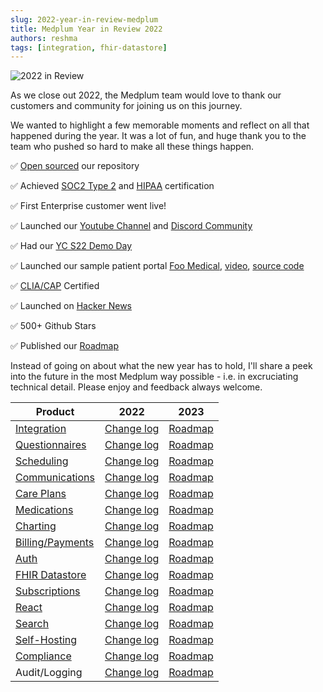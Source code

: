 ```yaml
---
slug: 2022-year-in-review-medplum
title: Medplum Year in Review 2022
authors: reshma
tags: [integration, fhir-datastore]
---
```


![2022 in Review](/img/blog/2022-in-review.png)

As we close out 2022, the Medplum team would love to thank our customers and community for joining us on this journey.

<!-- truncate -->

We wanted to highlight a few memorable moments and reflect on all that happened during the year. It was a lot of fun, and huge thank you to the team who pushed so hard to make all these things happen.

✅ [Open sourced](https://github.com/medplum/medplum) our repository

✅ Achieved [SOC2 Type 2](/security) and [HIPAA](/docs/compliance/hipaa) certification

✅ First Enterprise customer went live!

✅ Launched our [Youtube Channel](https://www.youtube.com/channel/UCu_sS6aXEHz3GPk2NTugtJA) and [Discord Community](https://discord.gg/medplum)

✅ Had our [YC S22 Demo Day](https://www.ycombinator.com/companies/medplum)

✅ Launched our sample patient portal [Foo Medical](https://www.foomedical.com), [video](https://www.youtube.com/watch?v=aXKWDJ-GBKk), [source code](https://github.com/medplum/foomedical)

✅ [CLIA/CAP](/docs/compliance/clia-cap) Certified

✅ Launched on [Hacker News](https://news.ycombinator.com/item?id=33521560)

✅ 500+ Github Stars

✅ Published our [Roadmap](https://github.com/orgs/medplum/projects/1)

Instead of going on about what the new year has to hold, I'll share a peek into the future in the most Medplum way possible - i.e. in excruciating technical detail. Please enjoy and feedback always welcome.

| Product                                    | 2022                                                                                    | 2023                                                                                               |
| ------------------------------------------ | --------------------------------------------------------------------------------------- | -------------------------------------------------------------------------------------------------- |
| [Integration](/products/integration)       | [Change log](https://github.com/medplum/medplum/pulls?q=is%3Apr+label%3Aintegration)    | [Roadmap](https://github.com/medplum/medplum/issues?q=is%3Aissue+is%3Aopen+label%3Aintegration)    |
| [Questionnaires](/products/questionnaires) | [Change log](https://github.com/medplum/medplum/pulls?q=is%3Apr+label%3Aquestionnaires) | [Roadmap](https://github.com/medplum/medplum/issues?q=is%3Aissue+is%3Aopen+label%3Aquestionnaires) |
| [Scheduling](/products/scheduling)         | [Change log](https://github.com/medplum/medplum/pulls?q=is%3Apr+label%3Ascheduling)     | [Roadmap](https://github.com/medplum/medplum/issues?q=is%3Aissue+is%3Aopen+label%3Ascheduling)     |
| [Communications](/products/communications) | [Change log](https://github.com/medplum/medplum/pulls?q=is%3Apr+label%3Acommunications) | [Roadmap](https://github.com/medplum/medplum/issues?q=is%3Aissue+is%3Aopen+label%3Acommunications) |
| [Care Plans](/products/careplans)          | [Change log](https://github.com/medplum/medplum/pulls?q=is%3Apr+label%3Acareplans)      | [Roadmap](https://github.com/medplum/medplum/issues?q=is%3Aissue+is%3Aopen+label%3Acareplans)      |
| [Medications](/docs/medications)           | [Change log](https://github.com/medplum/medplum/pulls?q=is%3Apr+label%3Amedications)    | [Roadmap](https://github.com/medplum/medplum/issues?q=is%3Aissue+is%3Aopen+label%3Amedications)    |
| [Charting](/docs/charting)                 | [Change log](https://github.com/medplum/medplum/pulls?q=is%3Apr+label%3Acharting)       | [Roadmap](https://github.com/medplum/medplum/issues?q=is%3Aissue+is%3Aopen+label%3Acharting)       |
| [Billing/Payments](/products/billing)      | [Change log](https://github.com/medplum/medplum/pulls?q=is%3Apr+label%3Abilling)        | [Roadmap](https://github.com/medplum/medplum/issues?q=is%3Aissue+is%3Aopen+label%3Abilling)        |
| [Auth](/docs/auth)                         | [Change log](https://github.com/medplum/medplum/pulls?q=is%3Apr+label%3Aauth)           | [Roadmap](https://github.com/medplum/medplum/issues?q=is%3Aissue+is%3Aopen+label%3Aauth)           |
| [FHIR Datastore](/docs/fhir-datastore)     | [Change log](https://github.com/medplum/medplum/pulls?q=is%3Apr+label%3Afhir-datastore) | [Roadmap](https://github.com/medplum/medplum/issues?q=is%3Aissue+is%3Aopen+label%3Afhir-datastore) |
| [Subscriptions](/docs/subscriptions)       | [Change log](https://github.com/medplum/medplum/pulls?q=is%3Apr+label%3Asubscriptions)  | [Roadmap](https://github.com/medplum/medplum/issues?q=is%3Aissue+is%3Aopen+label%3Asubscriptions)  |
| [React](/docs/react)                       | [Change log](https://github.com/medplum/medplum/pulls?q=is%3Apr+label%3Areact)          | [Roadmap](https://github.com/medplum/medplum/issues?q=is%3Aissue+is%3Aopen+label%3Areact)          |
| [Search](/docs/search)                     | [Change log](https://github.com/medplum/medplum/pulls?q=is%3Apr+label%3Asearch)         | [Roadmap](https://github.com/medplum/medplum/issues?q=is%3Aissue+is%3Aopen+label%3Asearch)         |
| [Self-Hosting](/docs/self-hosting)         | [Change log](https://github.com/medplum/medplum/pulls?q=is%3Apr+label%3Aself-host)      | [Roadmap](https://github.com/medplum/medplum/issues?q=is%3Aissue+is%3Aopen+label%3Asef-host)       |
| [Compliance](/docs/compliance)             | [Change log](https://github.com/medplum/medplum/pulls?q=is%3Apr+label%3Acompliance)     | [Roadmap](https://github.com/medplum/medplum/issues?q=is%3Aissue+is%3Aopen+label%3Acompliance)     |
| Audit/Logging                              | [Change log](https://github.com/medplum/medplum/pulls?q=is%3Apr+label%3Aaudit-logging)  | [Roadmap](https://github.com/medplum/medplum/issues?q=is%3Aissue+is%3Aopen+label%3Aaudit-logging)  |
